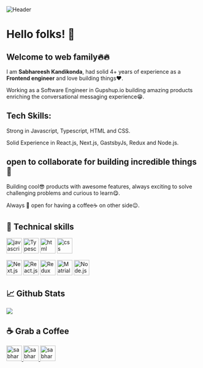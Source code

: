 ![Header](https://cdn.acodez.in/wp-content/uploads/2018/05/Banner-image-4.png)


# Hello folks! 👋

## Welcome to web family🔥🔥

I am <b>Sabhareesh Kandikonda</b>, had solid 4+ years of experience as a <b>Frontend engineer</b> and love building things❤. 

Working as a Software Engineer in Gupshup.io building amazing products enriching the conversational messaging experience😁.

## Tech Skills:
Strong in Javascript, Typescript, HTML and CSS. 

Solid Experience in React.js, Next.js, GastsbyJs, Redux and Node.js.


## open to collaborate for building incredible things🙌

Building cool😎 products with awesome features, always exciting to solve challenging problems and curious to learn😋.

Always 💯 open for having a coffee☕ on other side😉.


## 🔧 Technical skills
<p align="left">
<img src="https://www.ocpsoft.org/wp-content/uploads/2013/01/javascript_logo_unofficial.png" alt="javascript" height="40" width="40">
 <img src="https://iconape.com/wp-content/png_logo_vector/typescript.png" alt="Typescript" height="40" width="40">
<img src="https://i.stack.imgur.com/PgcSR.png" alt="html" height="40" width="40" >
<img src="https://cdn.freebiesupply.com/logos/thumbs/2x/css3-logo.png" alt="css" height="40" width="40"></p>
<p align="left">

<img src="https://cdn.thenewstack.io/media/2021/06/7c546588-nextjs.png" alt="Next.js" height="40" width="40" />

 <img src="https://encrypted-tbn0.gstatic.com/images?q=tbn:ANd9GcQVYT8Q1wgJmS5C7oTy5_V3s6GgEjrfe3hN1g&usqp=CAU" alt="React.js" height="40" width="40">
 
<img src="https://raw.githubusercontent.com/reduxjs/redux/master/logo/logo.png" alt="Redux" height="40" width="40">

 <img src="https://img.stackshare.io/service/1904/default_44d81cb9fadbc3688b7e91a6d5217d0ea5358b57.png" alt="Matrial UI" height="40" width="40">
 
  <img src="https://upload.wikimedia.org/wikipedia/commons/thumb/d/d9/Node.js_logo.svg/1280px-Node.js_logo.svg.png" alt="Node.js" height="40" width="40">
</p>

## &#x1f4c8; Github Stats
<a href="https://github.com/sabhareesh1009/sabhareesh1009">
<img align="center" src="https://github-readme-stats.vercel.app/api/top-langs/?username=sabhareesh1009&title_color=fffffff&text_color=c9cacc&icon_color=2bbc8a&bg_color=1d1f21&langs_count=3" />
</a>



## ☕ Grab a Coffee

<p align="left">
 <a href="https://www.linkedin.com/in/sabhareesh-kandikonda-4ab701194/" target="blank">
  <img src="https://cdn-icons-png.flaticon.com/512/174/174857.png" alt="sabhareeshKandikonda" height="40" width="40" />
 </a>
 <a href="https://twitter.com/SabhareeshC" target="blank">
  <img src="https://logos-world.net/wp-content/uploads/2020/04/Twitter-Logo.png" alt="sabhareeshC" height="40" width="40" />
 </a>
 <a href="https://www.instagram.com/sabhareesh_cheers/" target="blank">
  <img src="http://batlab.web.unc.edu/wp-content/uploads/sites/10162/2019/06/instagram-png-instagram-png-logo-1455.png" alt="sabhareesh_cheers" height="40" width="40" />
 </a></p>


  
  
 















